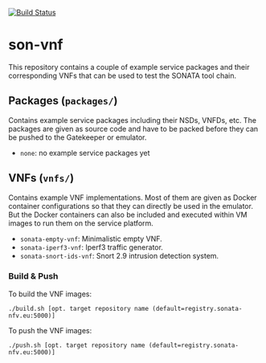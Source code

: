 [![Build Status](http://jenkins.sonata-nfv.eu/buildStatus/icon?job=son-vnf)](http://jenkins.sonata-nfv.eu/job/son-vnf)

# son-vnf

This repository contains a couple of example service packages and their corresponding VNFs that can be used to test the SONATA tool chain.

## Packages (`packages/`)

Contains example service packages including their NSDs, VNFDs, etc. The packages are given as source code and have to be packed before they can be pushed to the Gatekeeper or emulator.

* `none`: no example service packages yet

## VNFs (`vnfs/`)

Contains example VNF implementations. Most of them are given as Docker container configurations so that they can directly be used in the emulator. But the Docker containers can also be included and executed within VM images to run them on the service platform.

* `sonata-empty-vnf`: Minimalistic empty VNF.
* `sonata-iperf3-vnf`: Iperf3 traffic generator.
* `sonata-snort-ids-vnf`: Snort 2.9 intrusion detection system.


### Build & Push

To build the VNF images:

```
./build.sh [opt. target repository name (default=registry.sonata-nfv.eu:5000)]
```


To push the VNF images:

```
./push.sh [opt. target repository name (default=registry.sonata-nfv.eu:5000)]
```